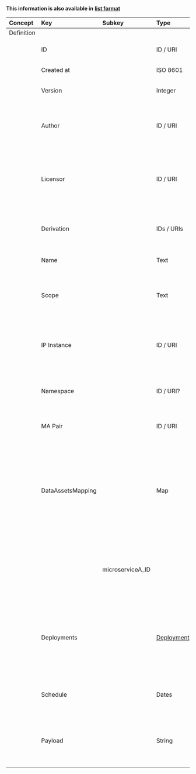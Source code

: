 
<style>
  .md-content__button {
    display: none;
  }
</style>

**This information is also available in** **[list format](/attributes/dma_tuple/)**

| Concept    | Key               | Subkey           | Type                        | Example Value                                                                                   | Comment                                                                                                                                                        | Condition   |
|:-----------|:------------------|:-----------------|:----------------------------|:------------------------------------------------------------------------------------------------|:---------------------------------------------------------------------------------------------------------------------------------------------------------------|:------------|
| Definition |                   |                  |                             |                                                                                                 |                                                                                                                                                                |             |
|            | ID                |                  | ID / URI                    | 123e4567-e89b-12d3-a456-426614174000                                                            | Unique identifier for the DMA Tuple                                                                                                                            | auto        |
|            | Created at        |                  | ISO 8601                    | 2021-05-01T00:00:00Z                                                                            | Date of creation                                                                                                                                               | auto        |
|            | Version           |                  | Integer                     | 21                                                                                              | Version number of the DMA Tuple                                                                                                                                |             |
|            | Author            |                  | ID / URI                    | person_123e4567-e89b-12d3 (auto)                                                                | Identifier of the Author of the MA Pair (NB: Entity for author is referenced)                                                                                  | auto        |
|            | Licensor          |                  | ID / URI                    | legal_entity_123e4567-e89b-12d3 (auto)                                                          | Identifier of the Legal Entity licensing the the MA Pair (NB: Entity for Licensor is referenced)                                                               | auto        |
|            | Derivation        |                  | IDs / URIs                  | dma_tuple_123e4567-e89b-12d3 (auto)                                                             | In case of derivation, references to parent / child (optional)                                                                                                 | auto        |
|            | Name              |                  | Text                        | Pressure drop for the injection in hall 3                                                       | Short name to identify the DMA Tuple                                                                                                                           |             |
|            | Scope             |                  | Text                        | Effectiveness of the mold closing process                                                       | Short description of the scope of the DMA Tuple (human readable)                                                                                               |             |
|            | IP Instance       |                  | ID / URI                    | ip_instance_123e4567-e89b-12d3                                                                  | Identifier of the IP Instance the DMA Tuple is valid for (NB: Entity for IP Instance is referenced)                                                            |             |
|            | Namespace         |                  | ID / URI?                   | namespace_123e4567-e89b-12d3                                                                    | Context to interpret the associated information (optional?)                                                                                                    |             |
|            | MA Pair           |                  | ID / URI                    | ma_pair_123e4567-e89b-12d3                                                                      | Identifier of the MA Pair associated to the DMA Tuple                                                                                                          |             |
|            | DataAssetsMapping |                  | Map                         | { "microserviceA_ID": "data_123e4567-e89b-12d3", "microserviceB_ID": "data_234e4567-e89b-23d4"} | Mapping the available Data assets in this DMA Tuple to available Microservices. Required if Data assets are required. Not all microservices need a Data asset. |             |
|            |                   | microserviceA_ID |                             | data_123e4567-e89b-12d3                                                                         | 1:1 relationship between a Microservice and a Data asset, specified by their IDs                                                                               |             |
|            | Deployments       |                  | [Deployment](deployment.md) |                                                                                                 | Characteristics of the Deployment (i.e. Cloud or Edge infrastructure) for every Microservice associated to the DMA Tuple                                       |             |
|            | Schedule          |                  | Dates                       | R90/2021-05-01T00:00:00Z/PT48H                                                                  | Days and hours the DMA Tuple will be active (optional)                                                                                                         |             |
|            | Payload           |                  | String                      | {‘injectionMold’: ‘Circuit Case’}                                                               | User-defined key-value pairs: JSON string with additional information (optional)                                                                               |             |